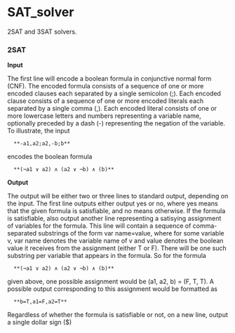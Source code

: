 # SAT_solver
2SAT and 3SAT solvers.

### 2SAT  
**Input**  
  
The first line will encode a boolean formula in conjunctive normal form
(CNF). The encoded formula consists of a sequence of one or more encoded
clauses each separated by a single semicolon (;). Each encoded clause consists
of a sequence of one or more encoded literals each separated by a single
comma (,). Each encoded literal consists of one or more lowercase letters
and numbers representing a variable name, optionally preceded by a dash
(-) representing the negation of the variable.  
To illustrate, the input  

      **-a1,a2;a2,-b;b**  
      
encodes the boolean formula  

      **(¬a1 ∨ a2) ∧ (a2 ∨ ¬b) ∧ (b)**  
      
**Output**

The output will be either two or three lines to standard output, depending on
the input. The first line outputs either output yes or no, where yes
means that the given formula is satisfiable, and no means otherwise.
If the formula is satisfiable, also output another line representing
a satisying assignment of variables for the formula. This line will contain
a sequence of comma-separated substrings of the form var name=value, where
for some variable v, var name denotes the variable name of v and value
denotes the boolean value it receives from the assignment (either T or F).
There will be one such substring per variable that appears in the formula.
So for the formula  

      **(¬a1 ∨ a2) ∧ (a2 ∨ ¬b) ∧ (b)**  
      
given above, one possible assignment would be (a1, a2, b) = (F, T, T). A  
possible output corresponding to this assignment would be formatted as 

      **b=T,a1=F,a2=T**  
      
Regardless of whether the formula is satisfiable or not, on a new line, output a single dollar sign ($)  




